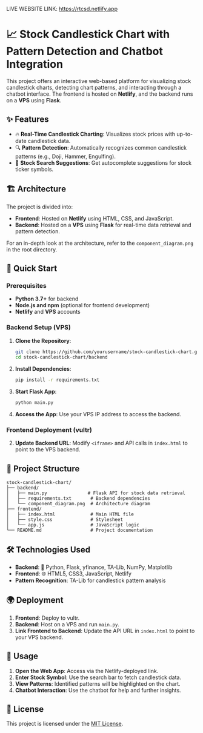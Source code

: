 LIVE WEBSITE LINK: https://rtcsd.netlify.app
# 📈 Stock Candlestick Chart with Pattern Detection and Chatbot Integration

This project offers an interactive web-based platform for visualizing stock candlestick charts, detecting chart patterns, and interacting through a chatbot interface. The frontend is hosted on **Netlify**, and the backend runs on a **VPS** using **Flask**.

## ✨ Features

- 🔥 **Real-Time Candlestick Charting**: Visualizes stock prices with up-to-date candlestick data.
- 🔍 **Pattern Detection**: Automatically recognizes common candlestick patterns (e.g., Doji, Hammer, Engulfing).
- 🔎 **Stock Search Suggestions**: Get autocomplete suggestions for stock ticker symbols.

## 🏗️ Architecture

The project is divided into:

- **Frontend**: Hosted on **Netlify** using HTML, CSS, and JavaScript.
- **Backend**: Hosted on a **VPS** using **Flask** for real-time data retrieval and pattern detection.

For an in-depth look at the architecture, refer to the `component_diagram.png` in the root directory.

## 🚀 Quick Start

### Prerequisites

- **Python 3.7+** for backend
- **Node.js and npm** (optional for frontend development)
- **Netlify** and **VPS** accounts

### Backend Setup (VPS)

1. **Clone the Repository**:
   ```bash
   git clone https://github.com/yourusername/stock-candlestick-chart.git
   cd stock-candlestick-chart/backend
   ```

2. **Install Dependencies**:
   ```bash
   pip install -r requirements.txt
   ```

3. **Start Flask App**:
   ```bash
   python main.py
   ```

4. **Access the App**: Use your VPS IP address to access the backend.

### Frontend Deployment (vultr)
2. **Update Backend URL**: Modify `<iframe>` and API calls in `index.html` to point to the VPS backend.

## 📂 Project Structure

```
stock-candlestick-chart/
├── backend/
│   ├── main.py               # Flask API for stock data retrieval
│   ├── requirements.txt       # Backend dependencies
│   └── component_diagram.png  # Architecture diagram
├── frontend/
│   ├── index.html             # Main HTML file
│   ├── style.css              # Stylesheet
│   └── app.js                 # JavaScript logic
└── README.md                  # Project documentation
```

## 🛠️ Technologies Used

- **Backend**: 🐍 Python, Flask, yfinance, TA-Lib, NumPy, Matplotlib
- **Frontend**: 🌐 HTML5, CSS3, JavaScript, Netlify
- **Pattern Recognition**: TA-Lib for candlestick pattern analysis

## 🌍 Deployment

1. **Frontend**: Deploy to vultr.
2. **Backend**: Host on a VPS and run `main.py`.
3. **Link Frontend to Backend**: Update the API URL in `index.html` to point to your VPS backend.

## 📖 Usage

1. **Open the Web App**: Access via the Netlify-deployed link.
2. **Enter Stock Symbol**: Use the search bar to fetch candlestick data.
3. **View Patterns**: Identified patterns will be highlighted on the chart.
4. **Chatbot Interaction**: Use the chatbot for help and further insights.

## 📜 License

This project is licensed under the [MIT License](LICENSE).

